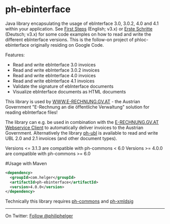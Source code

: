 ph-ebinterface
==============

Java library encapsulating the usage of ebInterface 3.0, 3.0.2, 4.0 and 4.1 within your application. 
See [First Steps](https://github.com/phax/ph-ebinterface/wiki/FirstSteps) (English; v3.x) or 
[Erste Schritte](https://github.com/phax/ph-ebinterface/wiki/ErsteSchritte) (Deutsch; v3.x) for some code examples on how to read and write the different ebInterface versions.
This is the follow-on project of phloc-ebinterface originally residing on Google Code. 

Features:

  * Read and write ebInterface 3.0 invoices
  * Read and write ebInterface 3.0.2 invoices
  * Read and write ebInterface 4.0 invoices
  * Read and write ebInterface 4.1 invoices
  * Validate the signature of ebInterface documents
  * Visualize ebInterface documents as HTML documents

This library is used by [WWW.E-RECHNUNG.GV.AT](http://www.e-rechnung.gv.at) - the Austrian Government "E-Rechnung an die öffentliche Verwaltung" solution for reading ebInterface files!

The library can e.g. be used in combination with the [E-RECHNUNG.GV.AT Webservice Client](https://github.com/phax/erechnung.gv.at-webservice-client) to automatically deliver invoices to the Austrian Government. Alternatively the library [ph-ubl](https://github.com/phax/ph-ubl) is available to read and write UBL 2.0 and 2.1 invoices (and other document types).

Versions <= 3.1.3 are compatible with ph-commons < 6.0
Versions >= 4.0.0 are compatible with ph-commons >= 6.0

#Usage with Maven
```xml
<dependency>
  <groupId>com.helger</groupId>
  <artifactId>ph-ebinterface</artifactId>
  <version>4.0.0</version>
</dependency>
```

Technically this library requires [ph-commons](https://github.com/phax/ph-commons) and [ph-xmldsig](https://github.com/phax/ph-xmldsig)

---

On Twitter: <a href="https://twitter.com/philiphelger">Follow @philiphelger</a>
